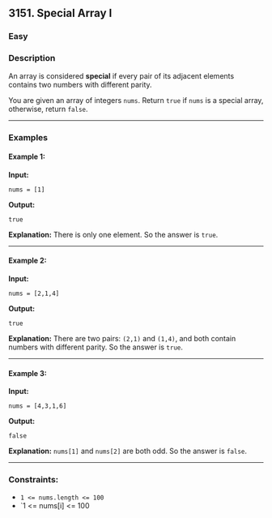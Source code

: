 ## 3151. Special Array I

### Easy

### Description
An array is considered **special** if every pair of its adjacent elements contains two numbers with different parity.

You are given an array of integers `nums`. Return `true` if `nums` is a special array, otherwise, return `false`.

---

### Examples

#### Example 1:
**Input:**
```plaintext
nums = [1]
```
**Output:**
```plaintext
true
```
**Explanation:**
There is only one element. So the answer is `true`.

---

#### Example 2:
**Input:**
```plaintext
nums = [2,1,4]
```
**Output:**
```plaintext
true
```
**Explanation:**
There are two pairs: `(2,1)` and `(1,4)`, and both contain numbers with different parity. So the answer is `true`.

---

#### Example 3:
**Input:**
```plaintext
nums = [4,3,1,6]
```
**Output:**
```plaintext
false
```
**Explanation:**
`nums[1]` and `nums[2]` are both odd. So the answer is `false`.

---

### Constraints:
- `1 <= nums.length <= 100`
- `1 <= nums[i] <= 100
